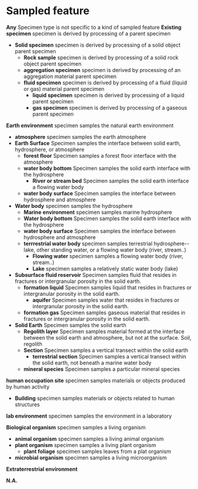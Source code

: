 # Sampled feature
								
**Any** Specimen type is not specific to a kind of sampled feature
**Existing specimen** specimen is derived by processing of a parent specimen
 - **Solid specimen** specimen is derived by processing of a solid object parent specimen
   - **Rock sample** specimen is derived by processing of a solid rock object parent specimen
   - **aggregation specimen** specimen is derived by processing of an aggregation material parent specimen
   - **fluid specimen** specimen is derived by processing of a fluid (liquid or gas) material parent specimen
     - **liquid specimen** specimen is derived by processing of a liquid  parent specimen
     - **gas specimen** specimen is derived by processing of a gaseous  parent specimen

**Earth environment** specimen samples the natural earth environment
 - **atmosphere** specimen samples the earth atmosphere
 - **Earth Surface** Specimen samples the interface between solid earth, hydrosphere, or atmosphere
   - **forest floor** Specimen samples a forest floor interface with the atmosphere
   - **water body bottom** Specimen samples the solid earth  interface with the hydrosphere
     - **River or stream bed** Specimen samples the solid earth  interface a flowing water body
   - **water body surface** Specimen samples the  interface between hydrosphere and atmosphere
 - **Water body** specimen samples the hydrosphere
   - **Marine environment** specimen samples marine hydrosphere
   - **Water body bottom** Specimen samples the solid earth  interface with the hydrosphere
   - **water body surface** Specimen samples the  interface between hydrosphere and atmosphere
   - **terrrestrial water body** specimen samples terrestrial hydrosphere-- lake, other standing water, or a flowing water body (river, stream..)
     - **Flowing water** specimen samples  a flowing water body (river, stream..)
     - **Lake** specimen samples  a relatively static water body (lake)
 - **Subsurface fluid reservoir** Specimen samples fluid that resides in fractures or intergranular porosity in the solid earth.
   - **formation liquid** Specimen samples liquid that resides in fractures or intergranular porosity in the solid earth.
     - **aquifer** Specimen samples water that resides in fractures or intergranular porosity in the solid earth.
   - **formation gas** Specimen samples gaseous material that resides in fractures or intergranular porosity in the solid earth.
 - **Solid Earth** Specimen samples the solid earth
   - **Regolith layer** Specimen samples material formed at the interface between the solid earth and atmosphere, but not at the surface. Soil, regolith
   - **Section** Specimen samples a vertical transect within the solid earth
     - **terrestrial section** Specimen samples a vertical transect within the solid earth, not beneath a marine water body
   - **mineral species** Specimen samples a particular mineral species

**human occupation site** specimen samples materials or objects produced by human activity
 - **Building** specimen samples materials or objects related to human structures 

**lab environment** specimen samples the environment in a laboratory

**Biological organism** specimen samples a living organism
 - **animal organism** specimen samples a living animal organism
 - **plant organism**			specimen samples a living plant organism
   - **plant foliage**		specimen samples leaves from a plat organism
 - **microbial organism**			specimen samples a living microorganism

**Extraterrestrial environment**				

**N.A.**				
